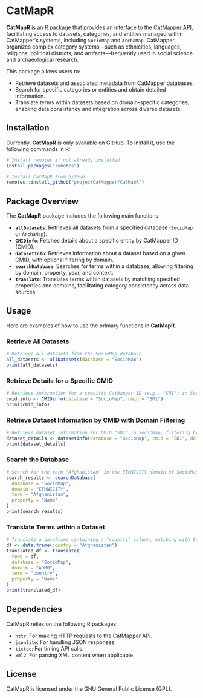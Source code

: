 
# CatMapR

**CatMapR** is an R package that provides an interface to the [CatMapper API](https://catmapper.org), facilitating access to datasets, categories, and entities managed within CatMapper's systems, including `SocioMap` and `ArchaMap`. CatMapper organizes complex category systems—such as ethnicities, languages, religions, political districts, and artifacts—frequently used in social science and archaeological research. 

This package allows users to:
- Retrieve datasets and associated metadata from CatMapper databases.
- Search for specific categories or entities and obtain detailed information.
- Translate terms within datasets based on domain-specific categories, enabling data consistency and integration across diverse datasets.

## Installation

Currently, **CatMapR** is only available on GitHub. To install it, use the following commands in R:

```r
# Install remotes if not already installed
install.packages("remotes")

# Install CatMapR from GitHub
remotes::install_github("projectCatMapper/CatMapR")
```

## Package Overview

The **CatMapR** package includes the following main functions:

- **`allDatasets`**: Retrieves all datasets from a specified database (`SocioMap` or `ArchaMap`).
- **`CMIDinfo`**: Fetches details about a specific entity by CatMapper ID (CMID).
- **`datasetInfo`**: Retrieves information about a dataset based on a given CMID, with optional filtering by domain.
- **`searchDatabase`**: Searches for terms within a database, allowing filtering by domain, property, year, and context.
- **`translate`**: Translates terms within datasets by matching specified properties and domains, facilitating category consistency across data sources.

## Usage

Here are examples of how to use the primary functions in **CatMapR**.

### Retrieve All Datasets

```r
# Retrieve all datasets from the SocioMap database
all_datasets <- allDatasets(database = "SocioMap")
print(all_datasets)
```

### Retrieve Details for a Specific CMID

```r
# Retrieve information for a specific CatMapper ID (e.g., "SM1") in SocioMap
cmid_info <- CMIDinfo(database = "SocioMap", cmid = "SM1")
print(cmid_info)
```

### Retrieve Dataset Information by CMID with Domain Filtering

```r
# Retrieve dataset information for CMID "SD1" in SocioMap, filtering by the "CATEGORY" domain
dataset_details <- datasetInfo(database = "SocioMap", cmid = "SD1", domain = "CATEGORY")
print(dataset_details)
```

### Search the Database

```r
# Search for the term "Afghanistan" in the ETHNICITY domain of SocioMap
search_results <- searchDatabase(
  database = "SocioMap",
  domain = "ETHNICITY",
  term = "Afghanistan",
  property = "Name"
)
print(search_results)
```

### Translate Terms within a Dataset

```r
# Translate a dataframe containing a "country" column, matching with SocioMap's ADM0 domain
df <- data.frame(country = "Afghanistan")
translated_df <- translate(
  rows = df,
  database = "SocioMap",
  domain = "ADM0",
  term = "country",
  property = "Name"
)
print(translated_df)
```

## Dependencies

CatMapR relies on the following R packages:
- `httr`: For making HTTP requests to the CatMapper API.
- `jsonlite`: For handling JSON responses.
- `tictoc`: For timing API calls.
- `xml2`: For parsing XML content when applicable.

## License

CatMapR is licensed under the GNU General Public License (GPL).
